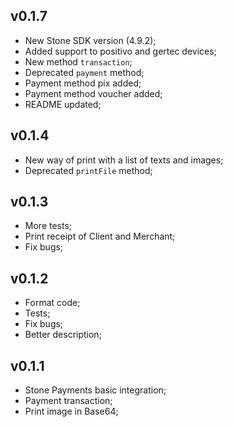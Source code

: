 ## v0.1.7

- New Stone SDK version (4.9.2);
- Added support to positivo and gertec devices;
- New method `transaction`;
- Deprecated `payment` method;
- Payment method pix added;
- Payment method voucher added;
- README updated;

## v0.1.4

- New way of print with a list of texts and images;
- Deprecated `printFile` method;

## v0.1.3

- More tests;
- Print receipt of Client and Merchant;
- Fix bugs;

## v0.1.2

- Format code;
- Tests;
- Fix bugs;
- Better description;

## v0.1.1

- Stone Payments basic integration;
- Payment transaction;
- Print image in Base64;

